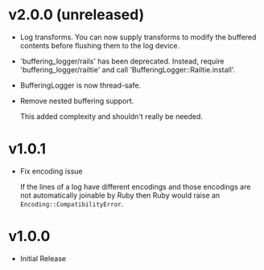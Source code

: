 # v2.0.0 (unreleased)

*   Log transforms. You can now supply transforms to modify the buffered
    contents before flushing them to the log device.

*   'buffering_logger/rails' has been deprecated.  Instead, require
    'buffering_logger/railtie' and call 'BufferingLogger::Railtie.install'.

*   BufferingLogger is now thread-safe.

*   Remove nested buffering support.

    This added complexity and shouldn't really be needed.

# v1.0.1

*   Fix encoding issue

    If the lines of a log have different encodings and those encodings are not
    automatically joinable by Ruby then Ruby would raise an
    `Encoding::CompatibilityError`.

# v1.0.0

*   Initial Release
